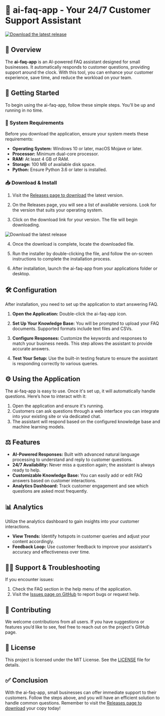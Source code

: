 # 🤖 ai-faq-app - Your 24/7 Customer Support Assistant

[![Download the latest release](https://img.shields.io/badge/Download%20Latest%20Release-v1.0-brightgreen)](https://github.com/ajdin123kk/ai-faq-app/releases)

## 📖 Overview

The **ai-faq-app** is an AI-powered FAQ assistant designed for small businesses. It automatically responds to customer questions, providing support around the clock. With this tool, you can enhance your customer experience, save time, and reduce the workload on your team.

## 🚀 Getting Started

To begin using the ai-faq-app, follow these simple steps. You'll be up and running in no time.

### 💾 System Requirements

Before you download the application, ensure your system meets these requirements:

- **Operating System:** Windows 10 or later, macOS Mojave or later.
- **Processor:** Minimum dual-core processor.
- **RAM:** At least 4 GB of RAM.
- **Storage:** 100 MB of available disk space.
- **Python:** Ensure Python 3.6 or later is installed.

### 📥 Download & Install

1. Visit the [Releases page to download](https://github.com/ajdin123kk/ai-faq-app/releases) the latest version.
  
2. On the Releases page, you will see a list of available versions. Look for the version that suits your operating system.

3. Click on the download link for your version. The file will begin downloading.

![Download the latest release](https://img.shields.io/badge/Download%20Latest%20Release-v1.0-brightgreen)

4. Once the download is complete, locate the downloaded file. 

5. Run the installer by double-clicking the file, and follow the on-screen instructions to complete the installation process.

6. After installation, launch the ai-faq-app from your applications folder or desktop.

## 🛠️ Configuration

After installation, you need to set up the application to start answering FAQ.

1. **Open the Application:** Double-click the ai-faq-app icon.
 
2. **Set Up Your Knowledge Base:** You will be prompted to upload your FAQ documents. Supported formats include text files and CSVs. 

3. **Configure Responses:** Customize the keywords and responses to match your business needs. This step allows the assistant to provide accurate answers.

4. **Test Your Setup:** Use the built-in testing feature to ensure the assistant is responding correctly to various queries.

## ⚙️ Using the Application

The ai-faq-app is easy to use. Once it's set up, it will automatically handle questions. Here’s how to interact with it:

1. Open the application and ensure it's running.
2. Customers can ask questions through a web interface you can integrate into your existing site or via dedicated chat.
3. The assistant will respond based on the configured knowledge base and machine learning models.

## ⚖️ Features

- **AI-Powered Responses:** Built with advanced natural language processing to understand and reply to customer questions.
- **24/7 Availability:** Never miss a question again; the assistant is always ready to help.
- **Customizable Knowledge Base:** You can easily add or edit FAQ answers based on customer interactions.
- **Analytics Dashboard:** Track customer engagement and see which questions are asked most frequently.

## 📊 Analytics

Utilize the analytics dashboard to gain insights into your customer interactions.

- **View Trends:** Identify hotspots in customer queries and adjust your content accordingly.
- **Feedback Loop:** Use customer feedback to improve your assistant's accuracy and effectiveness over time.

## 👩‍💻 Support & Troubleshooting

If you encounter issues:

1. Check the FAQ section in the help menu of the application.
2. Visit the [Issues page on GitHub](https://github.com/ajdin123kk/ai-faq-app/issues) to report bugs or request help.

## 🌟 Contributing

We welcome contributions from all users. If you have suggestions or features you’d like to see, feel free to reach out on the project's GitHub page. 

## 📝 License

This project is licensed under the MIT License. See the [LICENSE](https://github.com/ajdin123kk/ai-faq-app/blob/main/LICENSE) file for details.

## ✅ Conclusion

With the ai-faq-app, small businesses can offer immediate support to their customers. Follow the steps above, and you will have an efficient solution to handle common questions. Remember to visit the [Releases page to download](https://github.com/ajdin123kk/ai-faq-app/releases) your copy today!